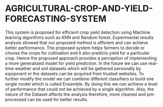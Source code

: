 # AGRICULTURAL-CROP-AND-YIELD-FORECASTING-SYSTEM
This system is proposed for efficient crop yield detection using Machine learning algorithms such as 
KNN and Random forest. Experimental results analysis showed that our proposed method is efficient 
and can achieve better performance. The proposed system helps farmers to decide or choose the crops 
for cultivation and it also predicts yield for a particular crop. Hence the proposed approach provides a 
perception of implementing a more generalized model for yield prediction. 
In the future we can use real-time weather and soil datasets which will be gathered personally by 
equipment or the datasets can be acquired from trusted websites. To further modify the model we 
can combine different classifiers to build one single model which is called Ensemble. By doing this we 
can achieve a level of performance that could not be achieved by a single algorithm. Also, the nature 
of the Dataset affects the analysis therefore, more cleaned and pre-processed can be used for better 
results.
